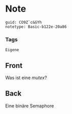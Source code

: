 # Note
```
guid: CO9Z`c&GYh
notetype: Basic-b122e-20a86
```

### Tags
```
Eigene
```

## Front
Was ist eine <i>mutex</i>?

## Back
Eine binäre Semaphore
